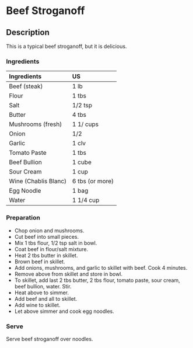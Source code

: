 # Beef Stroganoff

## Description

This is a  typical beef stroganoff, but it is delicious.

### Ingredients

|Ingredients        | US    |
|:------------------|:------|
|Beef (steak)       |1 lb   |
|Flour              |1 tbs  |
|Salt               |1/2 tsp|
|Butter             |4 tbs  |
|Mushrooms (fresh)  |1 1/ cups |
|Onion              |1/2|
|Garlic             |1 clv|
|Tomato Paste       |1 tbs|
|Beef Bullion       |1 cube|
|Sour Cream         |1 cup|
|Wine (Chablis Blanc)|6 tbs (or more)|
|Egg Noodle          |1 bag|
|Water               |1 1/4 cup|

### Preparation

* Chop onion and mushrooms.
* Cut beef into small pieces.
* Mix 1 tbs flour, 1/2 tsp salt in bowl.
* Coat beef in flour/salt mixture.
* Heat 2 tbs butter in skillet.
* Brown beef in skillet.
* Add onions, mushrooms, and garlic to skillet with beef. Cook 4 minutes.
* Remove above from skillet and store in bowl.
* To skillet, add last 2 tbs butter, 2 tbs flour, tomato paste, sour cream, beef bullion, water. Stir.
* Heat above to simmer.
* Add beef and all to skillet.
* Add wine to skillet.
* Let above simmer and cook egg noodles.
 
### Serve

Serve beef stroganoff over noodles.

